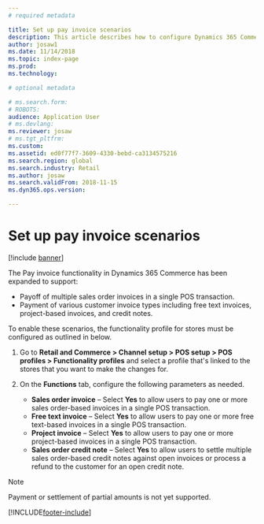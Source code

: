 ```yaml
---
# required metadata

title: Set up pay invoice scenarios
description: This article describes how to configure Dynamics 365 Commerce to support various scenarios relating to invoice payments.
author: josaw1
ms.date: 11/14/2018
ms.topic: index-page
ms.prod: 
ms.technology: 

# optional metadata

# ms.search.form: 
# ROBOTS: 
audience: Application User
# ms.devlang: 
ms.reviewer: josaw
# ms.tgt_pltfrm: 
ms.custom: 
ms.assetid: ed0f77f7-3609-4330-bebd-ca3134575216
ms.search.region: global
ms.search.industry: Retail
ms.author: josaw
ms.search.validFrom: 2018-11-15
ms.dyn365.ops.version: 

---
```

# Set up pay invoice scenarios

[!include [banner](includes/banner.md)]

The Pay invoice functionality in Dynamics 365 Commerce has been expanded to support:

- Payoff of multiple sales order invoices in a single POS transaction.
- Payment of various customer invoice types including free text invoices, project-based invoices, and credit notes.

To enable these scenarios, the functionality profile for stores must be configured as outlined in below.

1. Go to **Retail and Commerce \> Channel setup \> POS setup \> POS profiles \> Functionality profiles** and select a profile that's linked to the stores that you want to make the changes for.
2. On the **Functions** tab, configure the following parameters as needed.

    - **Sales order invoice** – Select **Yes** to allow users to pay one or more sales order-based invoices in a single POS transaction.
    - **Free text invoice** – Select **Yes** to allow users to pay one or more free text-based invoices in a single POS transaction.
    - **Project invoice** – Select **Yes** to allow users to pay one or more project-based invoices in a single POS transaction.
    - **Sales order credit note** – Select **Yes** to allow users to settle multiple sales order-based credit notes against open invoices or process a refund to the customer for an open credit note.

> [!NOTE]
> Payment or settlement of partial amounts is not yet supported.


[!INCLUDE[footer-include](../includes/footer-banner.md)]